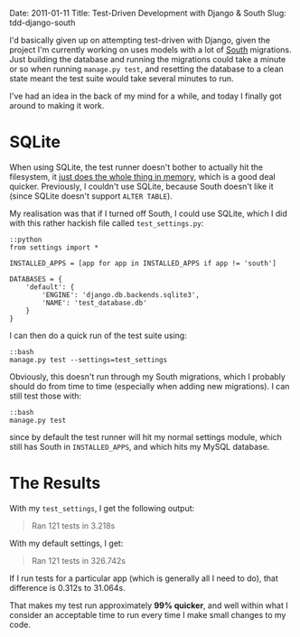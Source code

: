 Date: 2011-01-11
Title: Test-Driven Development with Django & South
Slug: tdd-django-south

I'd basically given up on attempting test-driven with Django, given the project I'm currently working on uses models with a lot of [South](south.aeracode.org) migrations. Just building the database and running the migrations could take a minute or so when running `manage.py test`, and resetting the database to a clean state meant the test suite would take several minutes to run.

I've had an idea in the back of my mind for a while, and today I finally got around to making it work.

# SQLite

When using SQLite, the test runner doesn't bother to actually hit the filesystem, it [just does the whole thing in memory](http://docs.djangoproject.com/en/1.2/topics/testing/#the-test-database), which is a good deal quicker. Previously, I couldn't use SQLite, because South doesn't like it (since SQLite doesn't support `ALTER TABLE`).

My realisation was that if I turned off South, I could use SQLite, which I did with this rather hackish file called `test_settings.py`:

    ::python
    from settings import *

    INSTALLED_APPS = [app for app in INSTALLED_APPS if app != 'south']

    DATABASES = {
        'default': {
            'ENGINE': 'django.db.backends.sqlite3',
            'NAME': 'test_database.db'
        }
    }

I can then do a quick run of the test suite using:

    ::bash
    manage.py test --settings=test_settings

Obviously, this doesn't run through my South migrations, which I probably should do from time to time (especially when adding new migrations). I can still test those with:

    ::bash
    manage.py test

since by default the test runner will hit my normal settings module, which still has South in `INSTALLED_APPS`, and which hits my MySQL database.

# The Results

With my `test_settings`, I get the following output:

> Ran 121 tests in 3.218s

With my default settings, I get:

> Ran 121 tests in 326.742s

If I run tests for a particular app (which is generally all I need to do), that difference is 0.312s to 31.064s.

That makes my test run approximately **99% quicker**, and well within what I consider an acceptable time to run every time I make small changes to my code.
